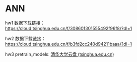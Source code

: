 # ANN
hw1 数据下载链接：https://cloud.tsinghua.edu.cn/f/308601301555492f96f8/?dl=1

hw2 数据下载链接：https://cloud.tsinghua.edu.cn/f/b3fd2cc240d94211baaa/?dl=1 

hw3 pretrain_models: [清华大学云盘 (tsinghua.edu.cn)](https://cloud.tsinghua.edu.cn/d/3650712a0b2641738093/?p=%2Fpretrain_full&mode=list)
